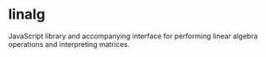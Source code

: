 # linalg
JavaScript library and accompanying interface for performing linear algebra operations and interpreting matrices.
